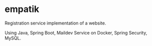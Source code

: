 # empatik

Registration service implementation of a website. 

Using Java, Spring Boot, Maildev Service on Docker, Spring Security, MySQL.
